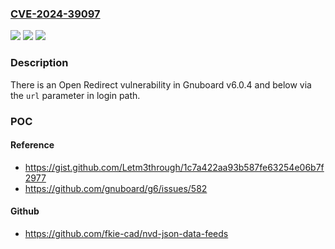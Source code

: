 ### [CVE-2024-39097](https://cve.mitre.org/cgi-bin/cvename.cgi?name=CVE-2024-39097)
![](https://img.shields.io/static/v1?label=Product&message=n%2Fa&color=blue)
![](https://img.shields.io/static/v1?label=Version&message=n%2Fa&color=blue)
![](https://img.shields.io/static/v1?label=Vulnerability&message=n%2Fa&color=brighgreen)

### Description

There is an Open Redirect vulnerability in Gnuboard v6.0.4 and below via the `url` parameter in login path.

### POC

#### Reference
- https://gist.github.com/Letm3through/1c7a422aa93b587fe63254e06b7f2977
- https://github.com/gnuboard/g6/issues/582

#### Github
- https://github.com/fkie-cad/nvd-json-data-feeds

